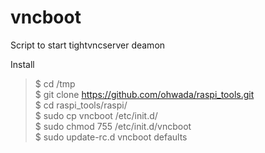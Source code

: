 # vncboot
Script to start tightvncserver deamon

Install
> $ cd /tmp <br/>
> $ git clone https://github.com/ohwada/raspi_tools.git <br/>
> $ cd raspi_tools/raspi/ <br/>
> $ sudo cp vncboot /etc/init.d/ <br/>
> $ sudo chmod 755 /etc/init.d/vncboot <br/>
> $ sudo update-rc.d vncboot defaults <br/>
